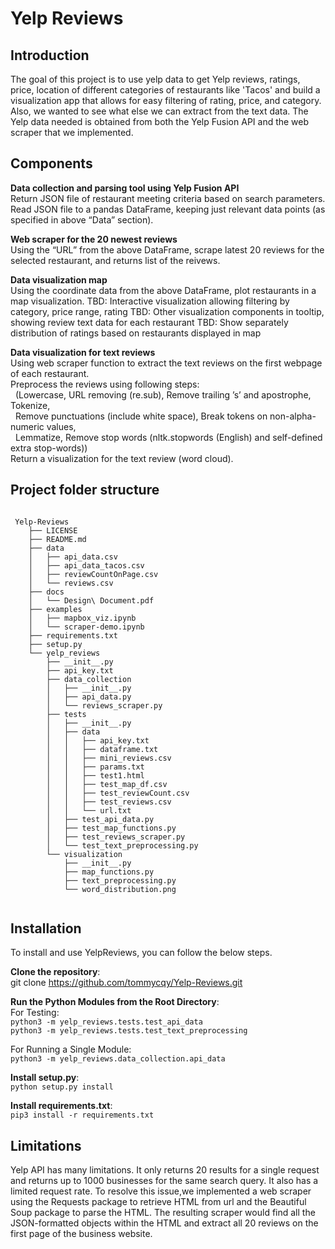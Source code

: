 # Yelp Reviews 


## Introduction 

The goal of this project is to use yelp data to get Yelp reviews, ratings, price, location of different categories of restaurants like 'Tacos' and build a visualization app that allows for easy filtering of rating, price, and category. Also, we wanted to see what else we can extract from the text data. The Yelp data needed is obtained from both the Yelp Fusion API and the web scraper that we implemented. 


## Components

**Data collection and parsing tool using Yelp Fusion API** \
Return JSON file of restaurant meeting criteria based on search parameters.
Read JSON file to a pandas DataFrame, keeping just relevant data points (as specified in above “Data” section).

**Web scraper for the 20 newest reviews** \
Using the “URL” from the above DataFrame, scrape latest 20 reviews for the selected restaurant, and returns list of the reivews.

**Data visualization map** \
Using the coordinate data from the above DataFrame, plot restaurants in a map visualization.
TBD: Interactive visualization allowing filtering by category, price range, rating
TBD: Other visualization components in tooltip, showing review text data for each restaurant
TBD: Show separately distribution of ratings based on restaurants displayed in map

**Data visualization for text reviews** \
Using web scraper function to extract the text reviews on the first webpage of each restaurant. \
Preprocess the reviews using following steps: \
&nbsp;&nbsp;(Lowercase, URL removing (re.sub), Remove trailing ’s’ and apostrophe, Tokenize, \
&nbsp;&nbsp;Remove punctuations (include white space), Break tokens on non-alpha-numeric values, \
&nbsp;&nbsp;Lemmatize, Remove stop words (nltk.stopwords (English) and self-defined extra stop-words)) \
Return a visualization for the text review (word cloud).


## Project folder structure

```

 Yelp-Reviews
    ├── LICENSE
    ├── README.md
    ├── data
    │   ├── api_data.csv
    │   ├── api_data_tacos.csv
    │   ├── reviewCountOnPage.csv
    │   └── reviews.csv
    ├── docs
    │   └── Design\ Document.pdf
    ├── examples
    │   ├── mapbox_viz.ipynb
    │   └── scraper-demo.ipynb
    ├── requirements.txt
    ├── setup.py
    └── yelp_reviews
        ├── __init__.py
        ├── api_key.txt
        ├── data_collection
        │   ├── __init__.py
        │   ├── api_data.py
        │   └── reviews_scraper.py
        ├── tests
        │   ├── __init__.py
        │   ├── data
        │   │   ├── api_key.txt
        │   │   ├── dataframe.txt
        │   │   ├── mini_reviews.csv
        │   │   ├── params.txt
        │   │   ├── test1.html
        │   │   ├── test_map_df.csv
        │   │   ├── test_reviewCount.csv
        │   │   ├── test_reviews.csv
        │   │   └── url.txt
        │   ├── test_api_data.py
        │   ├── test_map_functions.py
        │   ├── test_reviews_scraper.py
        │   └── test_text_preprocessing.py
        └── visualization
            ├── __init__.py
            ├── map_functions.py
            ├── text_preprocessing.py
            └── word_distribution.png
            
```


## Installation

To install and use YelpReviews, you can follow the below steps.

**Clone the repository**: \
git clone https://github.com/tommycqy/Yelp-Reviews.git

**Run the Python Modules from the Root Directory**: \
For Testing: \
```python3 -m yelp_reviews.tests.test_api_data ```\
```python3 -m yelp_reviews.tests.test_text_preprocessing```

For Running a Single Module: \
```python3 -m yelp_reviews.data_collection.api_data```

**Install setup.py**: \
```python setup.py install```

**Install requirements.txt**: \
```pip3 install -r requirements.txt```


## Limitations

Yelp API has many limitations. It only returns 20 results for a single request and returns up to 1000 businesses for the same search query. It also has a limited request rate. To resolve this issue,we implemented a web scraper using the Requests package to retrieve HTML from url and the Beautiful Soup package to parse the HTML. The resulting scraper would find all the JSON-formatted objects within the HTML and extract all 20 reviews on the first page of the business website.
